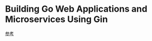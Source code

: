 # Building Go Web Applications and Microservices Using Gin

[参考](https://semaphoreci.com/community/tutorials/building-go-web-applications-and-microservices-using-gin)
